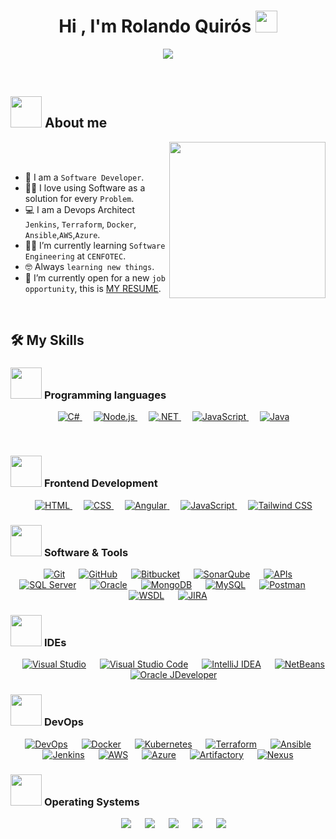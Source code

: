 <h1 align="center">Hi , I'm Rolando Quirós <img src="https://media.giphy.com/media/hvRJCLFzcasrR4ia7z/giphy.gif" width="35"></h1>
<p align="center">
  <a href="https://github.com/DenverCoder1/readme-typing-svg"><img src="https://readme-typing-svg.herokuapp.com?font=Time+New+Roman&color=%23C8BE25&size=25&center=true&vCenter=true&width=600&height=100&lines=Software+Developer;Computer+Science+Student;Devops+Architect;Always+learning+new+things"></a>
</p>


<br>



	
## <picture><img src = "https://github.com/7oSkaaa/7oSkaaa/blob/main/Images/about_me.gif?raw=true" width = 50px></picture> About me

<picture> <img align="right" src="https://github.com/7oSkaaa/7oSkaaa/blob/main/Images/Right_Side.gif?raw=true" width = 250px></picture>

<br><br>

- :school: I am a `Software Developer`.
- :technologist: I love using Software as a solution for every `Problem`.
- :computer: I am a Devops Architect `Jenkins`, `Terraform`, `Docker`, `Ansible`,`AWS`,`Azure`.
- :student: I’m currently learning `Software Engineering` at `CENFOTEC`.
- :nerd_face: Always `learning new things`.
- :thinking: I’m currently open for a new `job opportunity`, this is [MY RESUME](https://www.linkedin.com/in/rolando-quir%C3%B3s-artavia-a90599212/).
<br>

## 🛠️ My Skills

### <picture> <img src = "https://github.com/7oSkaaa/7oSkaaa/blob/main/Images/Programming_Languages.gif?raw=true" width = 50px>  </picture> Programming languages

<p align="center"> 
  &emsp;
  <a href="https://docs.microsoft.com/en-us/dotnet/csharp/" target="_blank"> 
  	<img alt="C#" src="https://img.shields.io/badge/C%23%20-%23239120.svg?style=plastic&logo=c-sharp&logoColor=white">
  </a>
  &emsp;
  <a href="https://nodejs.org/" target="_blank"> 
  	<img alt="Node.js" src="https://img.shields.io/badge/Node.js%20-%23339933.svg?style=plastic&logo=node.js&logoColor=white">
  </a>
  &emsp;
  <a href="https://dotnet.microsoft.com/" target="_blank"> 
  	<img alt=".NET" src="https://img.shields.io/badge/.NET%20-%23512BD4.svg?style=plastic&logo=.net&logoColor=white">
  </a>
  &emsp;
  <a href="https://developer.mozilla.org/en-US/docs/Web/JavaScript" target="_blank"> 
     <img alt="JavaScript" src="https://img.shields.io/badge/JavaScript%20-%23F7DF1E.svg?style=plastic&logo=javascript&logoColor=black">
   </a>
&emsp;
<a href="https://www.oracle.com/java/" target="_blank"> 
  <img alt="Java" src="https://img.shields.io/badge/Java%20-%23EC2025.svg?style=plastic&logo=java&logoColor=white">
</a>

  &emsp;
</p>

### <picture> <img src = "https://github.com/7oSkaaa/7oSkaaa/blob/main/Images/Front_End.gif?raw=true" width = 50px>  </picture> Frontend Development
<p align="center"> 
  &emsp; 
  <a href="https://www.w3.org/html/" target="_blank"> 
   <img alt="HTML" src="https://img.shields.io/badge/HTML5%20-%23E34F26.svg?style=plastic&logo=html5&logoColor=white">
  </a>   
  &emsp;
  <a href="https://www.w3schools.com/css/" target="_blank">
    <img alt="CSS" src="https://img.shields.io/badge/CSS%20-%231572B6.svg?style=plastic&logo=css3&logoColor=white">
  </a> 
&emsp;
<a href="https://angular.io/" target="_blank"> 
  <img alt="Angular" src="https://img.shields.io/badge/Angular-%23DD0031.svg?style=plastic&logo=angular&logoColor=white">
</a>
  &emsp;
  <a href="https://developer.mozilla.org/en-US/docs/Web/JavaScript" target="_blank"> 
     <img alt="JavaScript" src="https://img.shields.io/badge/JavaScript%20-%23F7DF1E.svg?style=plastic&logo=javascript&logoColor=black">
   </a>
&emsp;
<a href="https://tailwindcss.com/" target="_blank"> 
  <img alt="Tailwind CSS" src="https://img.shields.io/badge/Tailwind%20CSS%20-%2338B2AC.svg?style=plastic&logo=tailwind-css&logoColor=white">
</a>

</p>

### <picture> <img src="https://github.com/7oSkaaa/7oSkaaa/blob/main/Images/Software_Tools.gif?raw=true" width="50px"> </picture> Software & Tools

<p align="center">
  &emsp;
    <a href="#"><img alt="Git" src="https://img.shields.io/badge/Git%20-%23F05033.svg?style=plastic&logo=git&logoColor=white"></a>
  &emsp;
    <a href="#"><img alt="GitHub" src="https://img.shields.io/badge/github-%23181717.svg?style=plastic&logo=github&logoColor=white"></a>
  &emsp;
    <a href="#"><img alt="Bitbucket" src="https://img.shields.io/badge/Bitbucket-%230047B3.svg?style=plastic&logo=bitbucket&logoColor=white"></a>
  &emsp;
    <a href="#"><img alt="SonarQube" src="https://img.shields.io/badge/SonarQube-%234E9BCD.svg?style=plastic&logo=sonarqube&logoColor=white"></a>
  &emsp;
    <a href="#"><img alt="APIs" src="https://img.shields.io/badge/APIs-%23000000.svg?style=plastic&logo=api&logoColor=white"></a>
  &emsp;
    <a href="#"><img alt="SQL Server" src="https://img.shields.io/badge/SQL%20Server-%23CC2927.svg?style=plastic&logo=microsoft%20sql%20server&logoColor=white"></a>
  &emsp;
    <a href="#"><img alt="Oracle" src="https://img.shields.io/badge/Oracle-%23F80000.svg?style=plastic&logo=oracle&logoColor=white"></a>
  &emsp;
    <a href="#"><img alt="MongoDB" src="https://img.shields.io/badge/MongoDB-%234DB33D.svg?style=plastic&logo=mongodb&logoColor=white"></a>
  &emsp;
    <a href="#"><img alt="MySQL" src="https://img.shields.io/badge/MySQL-%234479A1.svg?style=plastic&logo=mysql&logoColor=white"></a>
  &emsp;
    <a href="#"><img alt="Postman" src="https://img.shields.io/badge/Postman-%23FF6C37.svg?style=plastic&logo=postman&logoColor=white"></a>
  &emsp;
    <a href="#"><img alt="WSDL" src="https://img.shields.io/badge/WSDL-%2300BFFF.svg?style=plastic&logo=wsdl&logoColor=white"></a>
  &emsp;
    <a href="#"><img alt="JIRA" src="https://img.shields.io/badge/JIRA-%230A84FF.svg?style=plastic&logo=jira&logoColor=white"></a>
</p>


### <picture> <img src="https://github.com/7oSkaaa/7oSkaaa/blob/main/Images/IDEs.gif?raw=true" width="50px"> </picture> IDEs

<p align="center">
  &emsp;
    <a href="#"><img alt="Visual Studio" src="https://img.shields.io/badge/Visual%20Studio-5C2D91.svg?style=plastic&logo=visual-studio&logoColor=white"></a>
  &emsp;
    <a href="#"><img alt="Visual Studio Code" src="https://img.shields.io/badge/Visual%20Studio%20Code-0078d7.svg?style=plastic&logo=visual-studio-code&logoColor=white"></a>
  &emsp;
    <a href="#"><img alt="IntelliJ IDEA" src="https://img.shields.io/badge/IntelliJ%20IDEA-%23000000.svg?style=plastic&logo=intellij-idea&logoColor=white" /></a>
  &emsp;
    <a href="#"><img alt="NetBeans" src="https://img.shields.io/badge/NetBeans-%231B6AC6.svg?&style=plastic&logo=apache-netbeans-ide&logoColor=white" /></a>
  &emsp;
    <a href="#"><img alt="Oracle JDeveloper" src="https://img.shields.io/badge/Oracle%20JDeveloper-%23FF0000.svg?&style=plastic&logo=oracle&logoColor=white" /></a>
</p>
 
### <picture> <img src="https://miro.medium.com/v2/resize:fit:1358/1*xpBuOfOAQ4J8D1vAyncmbg.gif?raw=true" width="50px"> </picture> DevOps

<p align="center">
  &emsp;
    <a href="#"><img alt="DevOps" src="https://img.shields.io/badge/DevOps-%23017B96.svg?style=plastic&logo=devops&logoColor=white" /></a>
  &emsp;
    <a href="#"><img alt="Docker" src="https://img.shields.io/badge/Docker-%232496ED.svg?style=plastic&logo=docker&logoColor=white" /></a>
  &emsp;
    <a href="#"><img alt="Kubernetes" src="https://img.shields.io/badge/Kubernetes-%23326CE5.svg?style=plastic&logo=kubernetes&logoColor=white" /></a>
  &emsp;
    <a href="#"><img alt="Terraform" src="https://img.shields.io/badge/Terraform-%235C4EE3.svg?style=plastic&logo=terraform&logoColor=white" /></a>
  &emsp;
    <a href="#"><img alt="Ansible" src="https://img.shields.io/badge/Ansible-%232662CC.svg?style=plastic&logo=ansible&logoColor=white" /></a>
  &emsp;
    <a href="#"><img alt="Jenkins" src="https://img.shields.io/badge/Jenkins-%23D24939.svg?style=plastic&logo=jenkins&logoColor=white" /></a>
  &emsp;
    <a href="#"><img alt="AWS" src="https://img.shields.io/badge/AWS-%23232F3E.svg?style=plastic&logo=amazon-aws&logoColor=white" /></a>
  &emsp;
    <a href="#"><img alt="Azure" src="https://img.shields.io/badge/Azure-%230072C6.svg?style=plastic&logo=microsoft-azure&logoColor=white" /></a>
  &emsp;
    <a href="#"><img alt="Artifactory" src="https://img.shields.io/badge/Artifactory-%23000000.svg?style=plastic&logo=jfrog&logoColor=white" /></a>
  &emsp;
    <a href="#"><img alt="Nexus" src="https://img.shields.io/badge/Nexus-%23D62828.svg?style=plastic&logo=sonatype&logoColor=white" /></a>
</p>


### <picture> <img src="https://github.com/7oSkaaa/7oSkaaa/blob/main/Images/OS.gif?raw=true" width="50px"> </picture> Operating Systems

<p align="center">
  &emsp;
    <a href="#"><img src="https://img.shields.io/badge/Windows-0078D6?style=plastic&logo=windows&logoColor=white"></a>
  &emsp;
    <a href="#"><img src="https://img.shields.io/badge/Linux-FCC624?style=plastic&logo=linux&logoColor=black"></a>
  &emsp;
    <a href="#"><img src="https://img.shields.io/badge/Oracle-F80000?style=plastic&logo=oracle&logoColor=white"></a>
  &emsp;
    <a href="#"><img src="https://img.shields.io/badge/CentOS-262577?style=plastic&logo=centos&logoColor=white"></a>
  &emsp;
    <a href="#"><img src="https://img.shields.io/badge/Ubuntu-E95420?style=plastic&logo=ubuntu&logoColor=white"></a>
</p>

